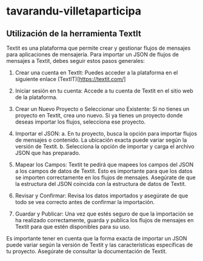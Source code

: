 # tavarandu-villetaparticipa

## Utilización de la herramienta TextIt

Textit es una plataforma que permite crear y gestionar flujos de mensajes para aplicaciones de mensajería. Para importar un JSON de flujos de mensajes a Textit, debes seguir estos pasos generales:


1. Crear una cuenta en TextIt: Puedes acceder a la plataforma en el siguiente enlace (TextIT)[https://textit.com/]

2. Iniciar sesión en tu cuenta: Accede a tu cuenta de Textit en el sitio web de la plataforma.

3. Crear un Nuevo Proyecto o Seleccionar uno Existente: Si no tienes un proyecto en Textit, crea uno nuevo. Si ya tienes un proyecto donde deseas importar los flujos, selecciona ese proyecto.

4. Importar el JSON:
a. En tu proyecto, busca la opción para importar flujos de mensajes o contenido. La ubicación exacta puede variar según la versión de Textit.
b. Selecciona la opción de importar y carga el archivo JSON que has preparado.

5. Mapear los Campos: Textit te pedirá que mapees los campos del JSON a los campos de datos de Textit. Esto es importante para que los datos se importen correctamente en los flujos de mensajes. Asegúrate de que la estructura del JSON coincida con la estructura de datos de Textit.

6. Revisar y Confirmar: Revisa los datos importados y asegúrate de que todo se vea correcto antes de confirmar la importación.

7. Guardar y Publicar: Una vez que estés seguro de que la importación se ha realizado correctamente, guarda y publica los flujos de mensajes en Textit para que estén disponibles para su uso.

Es importante tener en cuenta que la forma exacta de importar un JSON puede variar según la versión de Textit y las características específicas de tu proyecto. Asegúrate de consultar la documentación de Textit.